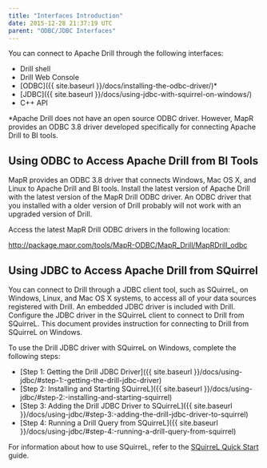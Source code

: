 ```yaml
---
title: "Interfaces Introduction"
date: 2015-12-28 21:37:19 UTC
parent: "ODBC/JDBC Interfaces"
---
```

You can connect to Apache Drill through the following interfaces:

  * Drill shell
  * Drill Web Console
  * [ODBC]({{ site.baseurl }}/docs/installing-the-odbc-driver/)*
  * [JDBC]({{ site.baseurl }}/docs/using-jdbc-with-squirrel-on-windows/)
  * C++ API

*Apache Drill does not have an open source ODBC driver. However, MapR provides an ODBC 3.8 driver developed specifically for connecting Apache Drill to BI tools. 

## Using ODBC to Access Apache Drill from BI Tools

MapR provides an ODBC 3.8 driver that connects Windows, Mac OS X, and Linux to Apache Drill and BI tools. Install the latest version of Apache Drill with the latest version of the MapR Drill ODBC driver. An ODBC driver that you installed with a older version of Drill probably will not work with an upgraded version of Drill.

Access the latest MapR Drill ODBC drivers in the following location:

<http://package.mapr.com/tools/MapR-ODBC/MapR_Drill/MapRDrill_odbc>

## Using JDBC to Access Apache Drill from SQuirrel

You can connect to Drill through a JDBC client tool, such as SQuirreL, on
Windows, Linux, and Mac OS X systems, to access all of your data sources
registered with Drill. An embedded JDBC driver is included with Drill.
Configure the JDBC driver in the SQuirreL client to connect to Drill from
SQuirreL. This document provides instruction for connecting to Drill from
SQuirreL on Windows.

To use the Drill JDBC driver with SQuirreL on Windows, complete the following
steps:

  * [Step 1: Getting the Drill JDBC Driver]({{ site.baseurl }}/docs/using-jdbc/#step-1:-getting-the-drill-jdbc-driver) 
  * [Step 2: Installing and Starting SQuirreL]({{ site.baseurl }}/docs/using-jdbc/#step-2:-installing-and-starting-squirrel)
  * [Step 3: Adding the Drill JDBC Driver to SQuirreL]({{ site.baseurl }}/docs/using-jdbc/#step-3:-adding-the-drill-jdbc-driver-to-squirrel)
  * [Step 4: Running a Drill Query from SQuirreL]({{ site.baseurl }}/docs/using-jdbc/#step-4:-running-a-drill-query-from-squirrel)

For information about how to use SQuirreL, refer to the [SQuirreL Quick
Start](http://squirrel-sql.sourceforge.net/user-manual/quick_start.html)
guide.
